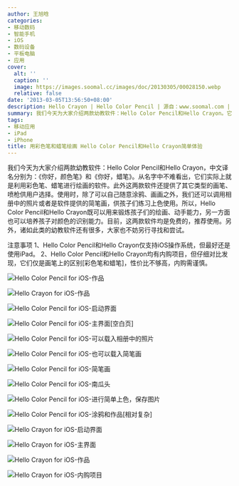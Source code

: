```yaml
---
author: 王旭晗
categories:
- 移动数码
- 智能手机
- iOS
- 数码设备
- 平板电脑
- 应用
cover:
  alt: ''
  caption: ''
  image: https://images.soomal.cc/images/doc/20130305/00028150.webp
  relative: false
date: '2013-03-05T13:56:50+08:00'
description: Hello Crayon | Hello Color Pencil | 源自：www.soomal.com | 版权：原创 |  平均/总评分：07.75/31
summary: 我们今天为大家介绍两款幼教软件：Hello Color Pencil和Hello Crayon。它们实际上就是利用彩色笔、蜡笔进行绘画的软件。此外这两款软件还提供了其它类型的画笔、喷枪供用户选择。使用时，除了可以自己随意涂鸦、画画之外，我们还可以调用相册中的照片或者是……
tags:
- 移动应用
- iPad
- iPhone
title: 用彩色笔和蜡笔绘画 Hello Color Pencil和Hello Crayon简单体验
---
```


我们今天为大家介绍两款幼教软件：Hello Color Pencil和Hello Crayon，中文译名分别为：《你好，颜色笔》和《你好，蜡笔》。从名字中不难看出，它们实际上就是利用彩色笔、蜡笔进行绘画的软件。此外这两款软件还提供了其它类型的画笔、喷枪供用户选择。使用时，除了可以自己随意涂鸦、画画之外，我们还可以调用相册中的照片或者是软件提供的简笔画，供孩子们练习上色使用。所以，Hello Color Pencil和Hello Crayon既可以用来锻炼孩子们的绘画、动手能力，另一方面也可以培养孩子对颜色的识别能力。目前，这两款软件均是免费的，推荐使用。另外，诸如此类的幼教软件还有很多，大家也不妨另行寻找和尝试。



注意事项
1、Hello Color Pencil和Hello Crayon仅支持iOS操作系统，但最好还是使用iPad。
2、Hello Color Pencil和Hello Crayon均有内购项目，但仔细对比发现，它们仅是画笔上的区别[彩色笔和蜡笔]，性价比不够高，内购需谨慎。



![Hello Color Pencil for iOS-作品](https://images.soomal.cc/images/doc/20130305/00028135.webp)



![Hello Crayon for iOS-作品](https://images.soomal.cc/images/doc/20130305/00028136.webp)



![Hello Color Pencil for iOS-启动界面](https://images.soomal.cc/images/doc/20130305/00028137.webp)



![Hello Color Pencil for iOS-主界面[空白页]](https://images.soomal.cc/images/doc/20130305/00028138.webp)



![Hello Color Pencil for iOS-可以载入相册中的照片](https://images.soomal.cc/images/doc/20130305/00028139.webp)



![Hello Color Pencil for iOS-也可以载入简笔画](https://images.soomal.cc/images/doc/20130305/00028140.webp)



![Hello Color Pencil for iOS-简笔画](https://images.soomal.cc/images/doc/20130305/00028141.webp)



![Hello Color Pencil for iOS-南瓜头](https://images.soomal.cc/images/doc/20130305/00028142.webp)



![Hello Color Pencil for iOS-进行简单上色，保存图片](https://images.soomal.cc/images/doc/20130305/00028143.webp)



![Hello Color Pencil for iOS-涂鸦和作品[相对复杂]](https://images.soomal.cc/images/doc/20130305/00028144.webp)



![Hello Crayon for iOS-启动界面](https://images.soomal.cc/images/doc/20130305/00028146.webp)



![Hello Crayon for iOS-主界面](https://images.soomal.cc/images/doc/20130305/00028147.webp)



![Hello Crayon for iOS-作品](https://images.soomal.cc/images/doc/20130305/00028148.webp)



![Hello Crayon for iOS-内购项目](https://images.soomal.cc/images/doc/20130305/00028149.webp)